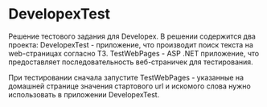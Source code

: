 # DevelopexTest
Решение тестового задания для Developex. В решении содержится два проекта:
DevelopexTest - приложение, что производит поиск текста на web-страницах согласно ТЗ.
TestWebPages - ASP .NET приложение, что предоставляет последовательность веб-страничек для тестирования.

При тестировании сначала запустите TestWebPages - указанные на домашней странице значения стартового url и искомого слова нужно использовать в приложении DevelopexTest.
